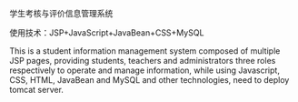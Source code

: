 学生考核与评价信息管理系统


使用技术：JSP+JavaScript+JavaBean+CSS+MySQL



This is a student information management system composed of multiple JSP pages, providing students, teachers and administrators three roles respectively to operate and manage information, while using Javascript, CSS, HTML, JavaBean and MySQL and other technologies, need to deploy tomcat server.
